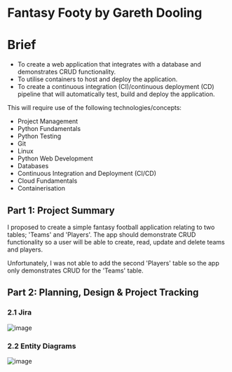 # Fantasy Footy by Gareth Dooling

# Brief

- To create a web application that integrates with a database and demonstrates CRUD functionality.
- To utilise containers to host and deploy the application.
- To create a continuous integration (CI)/continuous deployment (CD) pipeline that will automatically test, build and deploy the application.

This will require use of the following technologies/concepts:

- Project Management
- Python Fundamentals
- Python Testing
- Git
- Linux
- Python Web Development
- Databases
- Continuous Integration and Deployment (CI/CD)
- Cloud Fundamentals
- Containerisation

## Part 1: Project Summary

I proposed to create a simple fantasy football application relating to two tables; 'Teams' and 'Players'. The app should demonstrate CRUD functionality so a user will be able to create, read, update and delete teams and players. 

Unfortunately, I was not able to add the second 'Players' table so the app only demonstrates CRUD for the 'Teams' table. 

## Part 2: Planning, Design & Project Tracking

### 2.1 Jira

![image](https://user-images.githubusercontent.com/97617047/153412116-38921f79-558d-4b25-a836-182366f061f2.png)

### 2.2 Entity Diagrams

![image](https://user-images.githubusercontent.com/97617047/153581704-25a4ffb8-81b2-491a-acf4-ed42351c7833.png)


